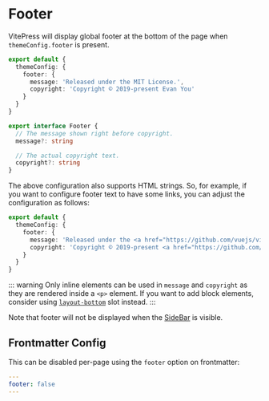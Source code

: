 # Footer

VitePress will display global footer at the bottom of the page when `themeConfig.footer` is present.

```ts
export default {
  themeConfig: {
    footer: {
      message: 'Released under the MIT License.',
      copyright: 'Copyright © 2019-present Evan You'
    }
  }
}
```

```ts
export interface Footer {
  // The message shown right before copyright.
  message?: string

  // The actual copyright text.
  copyright?: string
}
```

The above configuration also supports HTML strings. So, for example, if you want to configure footer text to have some links, you can adjust the configuration as follows:

```ts
export default {
  themeConfig: {
    footer: {
      message: 'Released under the <a href="https://github.com/vuejs/vitepress/blob/main/LICENSE">MIT License</a>.',
      copyright: 'Copyright © 2019-present <a href="https://github.com/yyx990803">Evan You</a>'
    }
  }
}
```

::: warning
Only inline elements can be used in `message` and `copyright` as they are rendered inside a `<p>` element. If you want to add block elements, consider using [`layout-bottom`](../guide/extending-default-theme#layout-slots) slot instead.
:::

Note that footer will not be displayed when the [SideBar](./default-theme-sidebar) is visible.

## Frontmatter Config

This can be disabled per-page using the `footer` option on frontmatter:

```yaml
---
footer: false
---
```
